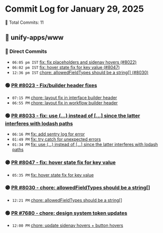 # Commit Log for January 29, 2025

📝 Total Commits: 11

## 📁 unify-apps/www

### 🔨 Direct Commits

- `06:05 pm IST` [fix: fix placeholders and sidenav hovers (#8022)](https://github.com/unify-apps/www/commit/1d14c7f59cd5e66dfc2c70de9423d8ca08a70431)
- `06:02 pm IST` [fix: hover state fix for key value (#8047)](https://github.com/unify-apps/www/commit/228c31eb3413fca0b624e72da5527e63cc1c1572)
- `12:36 pm IST` [chore: allowedFieldTypes should be a string[] (#8030)](https://github.com/unify-apps/www/commit/6ed013c3dd1d68a4ad67a72e88db32f7d8564831)

### 🟢 [PR #8023 - Fix/builder header fixes](https://github.com/unify-apps/www/pull/8023)

- `07:15 PM` [chore: layout fix in interface builder header](https://github.com/unify-apps/www/commit/8d721470fe6ebad9d39168a6880a38c2c6a4e1fe)
- `06:55 PM` [chore: layout fix in workflow builder header](https://github.com/unify-apps/www/commit/428bd4bc7a5ef3ba3e0bd3627c59560f522d1859)

### 🟢 [PR #8033 - fix: use (...) instead of [...] since the latter interferes with lodash paths](https://github.com/unify-apps/www/pull/8033)

- `06:16 PM` [fix: add sentry log for error](https://github.com/unify-apps/www/commit/a256511201f4a0905c1fd660d7c90aaa902f22b5)
- `01:49 PM` [fix: try catch for unexpected errors](https://github.com/unify-apps/www/commit/d8158252ed75c1213a94780b7c0ea76d520a5dec)
- `01:34 PM` [fix: use (...) instead of [...] since the latter interferes with lodash paths](https://github.com/unify-apps/www/commit/bc406868eece74122bb242ab0e38f05ed14303ad)

### 🟣 [PR #8047 - fix: hover state fix for key value](https://github.com/unify-apps/www/pull/8047)

- `05:35 PM` [fix: hover state fix for key value](https://github.com/unify-apps/www/commit/a9bf25ffc03ffaca74462d5edc73121c2a31baa6)

### 🟣 [PR #8030 - chore: allowedFieldTypes should be a string[]](https://github.com/unify-apps/www/pull/8030)

- `12:21 PM` [chore: allowedFieldTypes should be a string[]](https://github.com/unify-apps/www/commit/931761f8c9b1e0ef998aaef585d37b5eb302434a)

### 🟢 [PR #7680 - chore: design system token updates](https://github.com/unify-apps/www/pull/7680)

- `12:00 PM` [chore: update sidenav hovers + button hovers](https://github.com/unify-apps/www/commit/a42f95fb095d86ed1b5289fba935091a472618b1)


